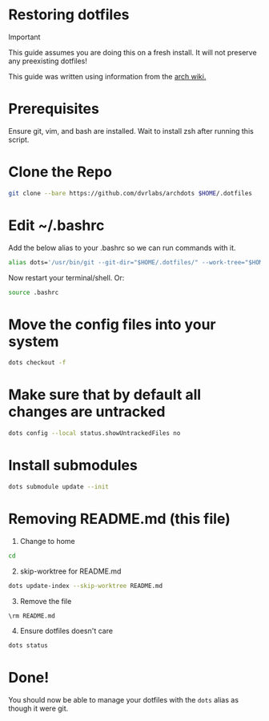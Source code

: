 # Restoring dotfiles

> [!IMPORTANT]
> This guide assumes you are doing this on a fresh install.
> It will not preserve any preexisting dotfiles!

This guide was written using information from the [arch wiki.](https://wiki.archlinux.org/title/Dotfiles)

# Prerequisites

Ensure git, vim, and bash are installed.
Wait to install zsh after running this script.

# Clone the Repo

```bash
git clone --bare https://github.com/dvrlabs/archdots $HOME/.dotfiles
```

# Edit ~/.bashrc

Add the below alias to your .bashrc so we can run commands with it.

```bash
alias dots='/usr/bin/git --git-dir="$HOME/.dotfiles/" --work-tree="$HOME"'
```

Now restart your terminal/shell. Or:
```bash
source .bashrc
```

# Move the config files into your system 

```bash
dots checkout -f
```

# Make sure that by default all changes are untracked

```bash
dots config --local status.showUntrackedFiles no
```

# Install submodules
```bash
dots submodule update --init
```

# Removing README.md (this file)

1. Change to home
```bash
cd
```
2. skip-worktree for README.md
```bash
dots update-index --skip-worktree README.md
```

3. Remove the file
```bash
\rm README.md
```

4. Ensure dotfiles doesn't care
```bash
dots status
```

# Done!

You should now be able to manage your dotfiles with the ```dots``` alias as though it were git.

